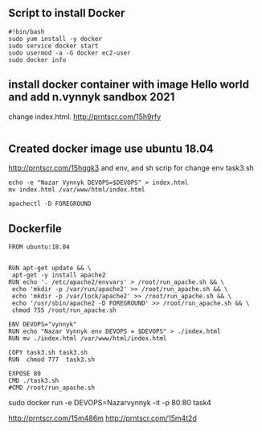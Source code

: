 ## Script to install Docker 
```
#!bin/bash
sudo yum install -y docker
sudo service docker start
sudo usermod -a -G docker ec2-user
sudo docker info
```


## install docker container with image Hello world and add n.vynnyk sandbox 2021
change index.html. 
http://prntscr.com/15h9rfy
```sudo docker exec contairname -c "echo 'Hello world \n n.vynnyk sandbox 2021" >> /var/www/html/index.html
```
## Created docker image use ubuntu 18.04


http://prntscr.com/15hggk3
and env, and sh scrip for change env
task3.sh
```#!bin/bash
echo -e "Nazar Vynnyk DEVOPS=$DEVOPS" > index.html
mv index.html /var/www/html/index.html

apachectl -D FOREGROUND
```
## Dockerfile
```
FROM ubuntu:18.04


RUN apt-get update && \
 apt-get -y install apache2
RUN echo '. /etc/apache2/envvars' > /root/run_apache.sh && \
 echo 'mkdir -p /var/run/apache2' >> /root/run_apache.sh && \
 echo 'mkdir -p /var/lock/apache2' >> /root/run_apache.sh && \
 echo '/usr/sbin/apache2 -D FOREGROUND' >> /root/run_apache.sh && \
 chmod 755 /root/run_apache.sh

ENV DEVOPS="vynnyk"
RUN echo "Nazar Vynnyk env DEVOPS = $DEVOPS" > ./index.html
RUN mv ./index.html /var/www/html/index.html

COPY task3.sh task3.sh
RUN  chmod 777  task3.sh

EXPOSE 80
CMD ./task3.sh
#CMD /root/run_apache.sh
```
sudo docker run -e DEVOPS=Nazarvynnyk -it -p 80:80 task4

http://prntscr.com/15m486m
http://prntscr.com/15m4t2d

